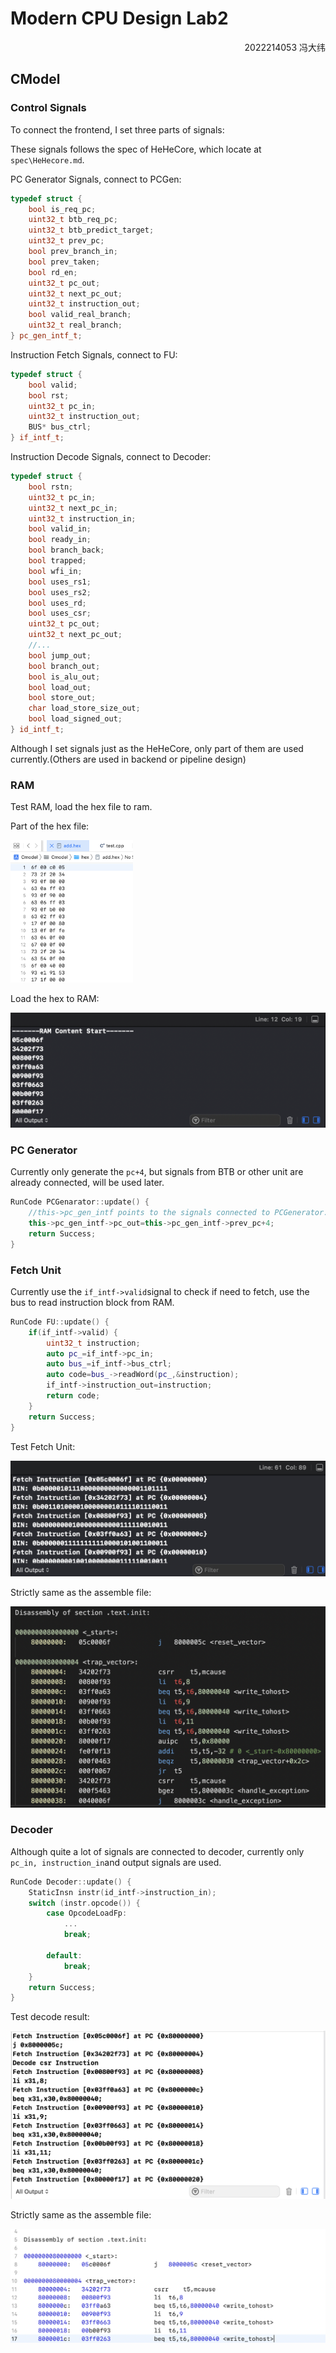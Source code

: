 # Modern CPU Design Lab2

<p align=right>2022214053 冯大纬</p>

## CModel

### Control Signals

To connect the frontend, I set three parts of signals:

These signals follows the spec of HeHeCore, which locate at `spec\HeHecore.md`.

PC Generator Signals, connect to PCGen:

```c++
typedef struct {
    bool is_req_pc;
    uint32_t btb_req_pc;
    uint32_t btb_predict_target;
    uint32_t prev_pc;
    bool prev_branch_in;
    bool prev_taken;
    bool rd_en;
    uint32_t pc_out;
    uint32_t next_pc_out;
    uint32_t instruction_out;
    bool valid_real_branch;
    uint32_t real_branch;
} pc_gen_intf_t;
```

Instruction Fetch Signals, connect to FU:

```c++
typedef struct {
    bool valid;
    bool rst;
    uint32_t pc_in;
    uint32_t instruction_out;
    BUS* bus_ctrl;
} if_intf_t;
```

Instruction Decode Signals, connect to Decoder:

```c++
typedef struct {
    bool rstn;
    uint32_t pc_in;
    uint32_t next_pc_in;
    uint32_t instruction_in;
    bool valid_in;
    bool ready_in;
    bool branch_back;
    bool trapped;
    bool wfi_in;
    bool uses_rs1;
    bool uses_rs2;
    bool uses_rd;
    bool uses_csr;
    uint32_t pc_out;
    uint32_t next_pc_out;
    //...
    bool jump_out;
    bool branch_out;
    bool is_alu_out;
    bool load_out;
    bool store_out;
    char load_store_size_out;
    bool load_signed_out;
} id_intf_t;
```

Although I set signals just as the HeHeCore, only part of them are used currently.(Others are used in backend or pipeline design)

### RAM

Test RAM, load the hex file to ram.

Part of the hex file:

<img src="./asset/image-20221210185216415.png" alt="image-20221210185216415" style="zoom:33%;" />

Load the hex to RAM:

<img src="./asset/image-20221211211536010.png" alt="image-20221211211536010" style="zoom:50%;" />

### PC Generator

Currently only generate the `pc+4`, but signals from BTB or other unit are already connected, will be used later.

```c++
RunCode PCGenarator::update() {
    //this->pc_gen_intf points to the signals connected to PCGenerator.
    this->pc_gen_intf->pc_out=this->pc_gen_intf->prev_pc+4;
    return Success;
}
```

### Fetch Unit

Currently use the `if_intf->valid`signal to check if need to fetch, use the bus to read instruction block from RAM.

```c++
RunCode FU::update() {
    if(if_intf->valid) {
        uint32_t instruction;
        auto pc_=if_intf->pc_in;
        auto bus_=if_intf->bus_ctrl;
        auto code=bus_->readWord(pc_,&instruction);
        if_intf->instruction_out=instruction;
        return code;
    }
    return Success;
}
```

Test Fetch Unit:

<img src="./asset/image-20221211211452690.png" alt="image-20221211211452690" style="zoom:50%;" />

Strictly same as the assemble file:

<img src="./asset/image-20221212110933954.png" alt="image-20221212110933954" style="zoom:50%;" />

### Decoder

Although quite a lot of signals are connected to decoder, currently only `pc_in, instruction_in`and output signals are used.

```c++
RunCode Decoder::update() {
    StaticInsn instr(id_intf->instruction_in);
    switch (instr.opcode()) {
        case OpcodeLoadFp:
            ...
            break;
            
        default:
            break;
    }
    return Success;
}
```

Test decode result:

<img src="./asset/image-20221212125310732.png" alt="image-20221212125310732" style="zoom:50%;" />

Strictly same as the assemble file:

<img src="./asset/image-20221212125423828.png" alt="image-20221212125423828" style="zoom:50%;" />
